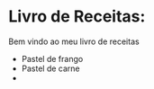 # Livro de Receitas:

Bem vindo ao meu livro de receitas

 - Pastel de frango
 - Pastel de carne
 - 


